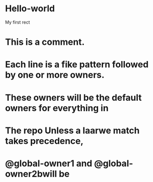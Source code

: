 # Hello-world
My first rect
# This is a comment.
# Each line is a fike pattern followed by one or more owners.

# These owners will be the default owners for everything in
# The repo Unless a laarwe match takes precedence, 
# @global-owner1 and @global-owner2bwill be 
